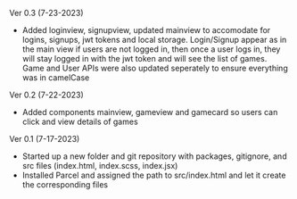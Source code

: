 Ver 0.3 (7-23-2023)
- Added loginview, signupview, updated mainview to accomodate for logins, signups, jwt tokens and local storage. Login/Signup appear as in the main view if users are not logged in, then once a user logs in, they will stay logged in with the jwt token and will see the list of games. Game and User APIs were also updated seperately to ensure everything was in camelCase

Ver 0.2 (7-22-2023)
- Added components mainview, gameview and gamecard so users can click and view details of games

Ver 0.1 (7-17-2023)
- Started up a new folder and git repository with packages, gitignore, and src files (index.html, index.scss, index.jsx)
- Installed Parcel and assigned the path to src/index.html and let it create the corresponding files